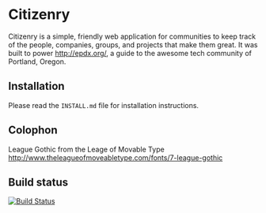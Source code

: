 Citizenry
=========

Citizenry is a simple, friendly web application for communities to keep track of the people, companies, groups, and projects that make them great. It was built to power <http://epdx.org/>, a guide to the awesome tech community of Portland, Oregon.

Installation
------------

Please read the `INSTALL.md` file for installation instructions.

Colophon
--------

League Gothic from the Leage of Movable Type
http://www.theleagueofmoveabletype.com/fonts/7-league-gothic

Build status
------------

[![Build Status](http://travis-ci.org/reidab/citizenry.png)](http://travis-ci.org/reidab/citizenry)